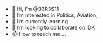 - 👋 Hi, I’m @B3R3S11
- 👀 I’m interested in Politics, Aviation,  
- 🌱 I’m currently learning 
- 💞️ I’m looking to collaborate on IDK
- 📫 How to reach me ...

<!---
B3R3S11/B3R3S11 is a ✨ special ✨ repository because its `README.md` (this file) appears on your GitHub profile.
You can click the Preview link to take a look at your changes.
--->
